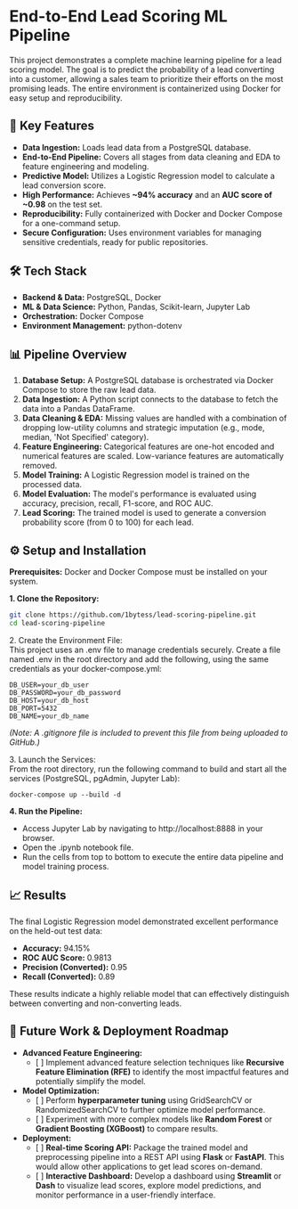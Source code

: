 # **End-to-End Lead Scoring ML Pipeline**

This project demonstrates a complete machine learning pipeline for a lead scoring model. The goal is to predict the probability of a lead converting into a customer, allowing a sales team to prioritize their efforts on the most promising leads. The entire environment is containerized using Docker for easy setup and reproducibility.

## **🚀 Key Features**

* **Data Ingestion:** Loads lead data from a PostgreSQL database.  
* **End-to-End Pipeline:** Covers all stages from data cleaning and EDA to feature engineering and modeling.  
* **Predictive Model:** Utilizes a Logistic Regression model to calculate a lead conversion score.  
* **High Performance:** Achieves **\~94% accuracy** and an **AUC score of \~0.98** on the test set.  
* **Reproducibility:** Fully containerized with Docker and Docker Compose for a one-command setup.  
* **Secure Configuration:** Uses environment variables for managing sensitive credentials, ready for public repositories.

## **🛠️ Tech Stack**

* **Backend & Data:** PostgreSQL, Docker  
* **ML & Data Science:** Python, Pandas, Scikit-learn, Jupyter Lab  
* **Orchestration:** Docker Compose  
* **Environment Management:** python-dotenv

## **📊 Pipeline Overview**

1. **Database Setup:** A PostgreSQL database is orchestrated via Docker Compose to store the raw lead data.  
2. **Data Ingestion:** A Python script connects to the database to fetch the data into a Pandas DataFrame.  
3. **Data Cleaning & EDA:** Missing values are handled with a combination of dropping low-utility columns and strategic imputation (e.g., mode, median, 'Not Specified' category).  
4. **Feature Engineering:** Categorical features are one-hot encoded and numerical features are scaled. Low-variance features are automatically removed.  
5. **Model Training:** A Logistic Regression model is trained on the processed data.  
6. **Model Evaluation:** The model's performance is evaluated using accuracy, precision, recall, F1-score, and ROC AUC.  
7. **Lead Scoring:** The trained model is used to generate a conversion probability score (from 0 to 100\) for each lead.

## **⚙️ Setup and Installation**

**Prerequisites:** Docker and Docker Compose must be installed on your system.

**1\. Clone the Repository:**

```bash
git clone https://github.com/1bytess/lead-scoring-pipeline.git
cd lead-scoring-pipeline
```

2\. Create the Environment File:  
This project uses an .env file to manage credentials securely. Create a file named .env in the root directory and add the following, using the same credentials as your docker-compose.yml:  
```
DB_USER=your_db_user  
DB_PASSWORD=your_db_password
DB_HOST=your_db_host  
DB_PORT=5432  
DB_NAME=your_db_name
```

*(Note: A .gitignore file is included to prevent this file from being uploaded to GitHub.)*

3\. Launch the Services:  
From the root directory, run the following command to build and start all the services (PostgreSQL, pgAdmin, Jupyter Lab):  
```
docker-compose up --build -d
```
**4\. Run the Pipeline:**

* Access Jupyter Lab by navigating to http://localhost:8888 in your browser.  
* Open the .ipynb notebook file.  
* Run the cells from top to bottom to execute the entire data pipeline and model training process.

## **📈 Results**

The final Logistic Regression model demonstrated excellent performance on the held-out test data:

* **Accuracy:** 94.15%  
* **ROC AUC Score:** 0.9813  
* **Precision (Converted):** 0.95  
* **Recall (Converted):** 0.89

These results indicate a highly reliable model that can effectively distinguish between converting and non-converting leads.

## **🔮 Future Work & Deployment Roadmap**

* **Advanced Feature Engineering:**  
  * \[ \] Implement advanced feature selection techniques like **Recursive Feature Elimination (RFE)** to identify the most impactful features and potentially simplify the model.  
* **Model Optimization:**  
  * \[ \] Perform **hyperparameter tuning** using GridSearchCV or RandomizedSearchCV to further optimize model performance.  
  * \[ \] Experiment with more complex models like **Random Forest** or **Gradient Boosting (XGBoost)** to compare results.  
* **Deployment:**  
  * \[ \] **Real-time Scoring API:** Package the trained model and preprocessing pipeline into a REST API using **Flask** or **FastAPI**. This would allow other applications to get lead scores on-demand.  
  * \[ \] **Interactive Dashboard:** Develop a dashboard using **Streamlit** or **Dash** to visualize lead scores, explore model predictions, and monitor performance in a user-friendly interface.
